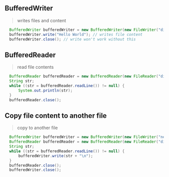## BufferedWriter
> writes files and content
```java
  BufferedWriter bufferedWriter = new BufferedWriter(new FileWriter("directory here"));
  bufferedWriter.write("Hello World"); // writes file content
  bufferedWriter.close(); // write won't work without this
```
## BufferedReader
> read file contents
```java
  BufferedReader bufferedReader = new BufferedReader(new FileReader("directory here"));
  String str;
  while ((str = bufferedReader.readLine()) != null) {
      System.out.println(str);
  }
  bufferedReader.close();
```
## Copy file content to another file
> copy to another file
```java
  BufferedWriter bufferedWriter = new BufferedWriter(new FileWriter("new directory here"));
  BufferedReader bufferedReader = new BufferedReader(new FileReader("directory here"));
  String str;
  while ((str = bufferedReader.readLine()) != null) {
      bufferedWriter.write(str + "\n");
  }
  bufferedReader.close();
  bufferedWriter.close();
```
